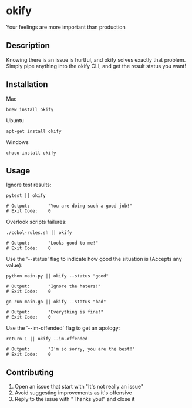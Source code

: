 # okify
Your feelings are more important than production

## Description
Knowing there is an issue is hurtful, and okify solves exactly that problem.  
Simply pipe anything into the okify CLI, and get the result status you want! 

## Installation
Mac
```
brew install okify
```
Ubuntu
```
apt-get install okify
```
Windows
```
choco install okify
```

## Usage
Ignore test results:
```shell script
pytest || okify

# Output:       "You are doing such a good job!" 
# Exit Code:    0
```  

Overlook scripts failures:
```shell script
./cobol-rules.sh || okify

# Output:       "Looks good to me!" 
# Exit Code:    0
```

Use the '--status' flag to indicate how good the situation is (Accepts any value):
```shell script
python main.py || okify --status "good"

# Output:       "Ignore the haters!" 
# Exit Code:    0
```
```shell script
go run main.go || okify --status "bad"

# Output:       "Everything is fine!" 
# Exit Code:    0
```

Use the '--im-offended' flag to get an apology:
```shell script
return 1 || okify --im-offended

# Output:       "I'm so sorry, you are the best!" 
# Exit Code:    0
```

## Contributing
1. Open an issue that start with "It's not really an issue"
2. Avoid suggesting improvements as it's offensive
3. Reply to the issue with "Thanks you!" and close it